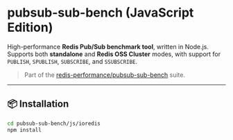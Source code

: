 # pubsub-sub-bench (JavaScript Edition)

High-performance **Redis Pub/Sub benchmark tool**, written in Node.js.  
Supports both **standalone** and **Redis OSS Cluster** modes, with support for `PUBLISH`, `SPUBLISH`, `SUBSCRIBE`, and `SSUBSCRIBE`.

> Part of the [redis-performance/pubsub-sub-bench](https://github.com/redis-performance/pubsub-sub-bench) suite.

---

## 📦 Installation

```bash
cd pubsub-sub-bench/js/ioredis
npm install